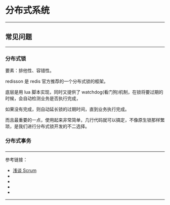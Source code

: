# 分布式系统

---

## 常见问题

---

### 分布式锁

要素：排他性、容错性。

redisson 是 redis 官方推荐的一个分布式锁的框架。

底层是用 lua 脚本实现，同时又提供了 watchdog(看门狗)机制，在锁将要过期的时候，会自动检测业务是否执行完成，

如果没有完成，则自动延长锁的过期时间，直到业务执行完成。

而且最重要的一点，使用起来非常简单，几行代码就可以搞定，不像原生锁那样繁琐，是我们进行分布式锁开发的不二选择。

### 分布式事务

###

###

###

---

参考链接：

- [浅谈 Scrum](https://zhuanlan.zhihu.com/p/49048186)
- []()
- []()
- []()
- []()

---

